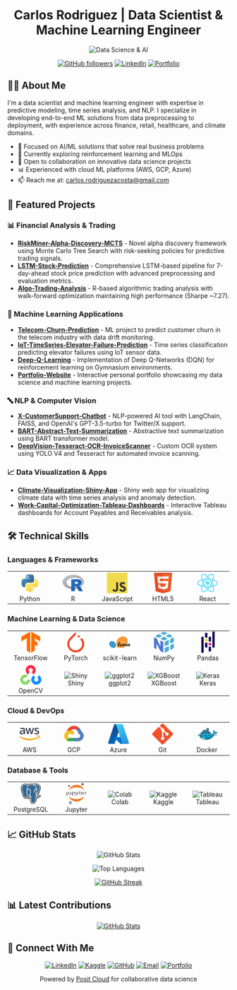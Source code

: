 <div align="center">

# Carlos Rodriguez | Data Scientist & Machine Learning Engineer

<div>
  <img src="https://img.shields.io/badge/Data_Science-AI-blue?style=for-the-badge&labelColor=black" alt="Data Science & AI">
</div>

[![GitHub followers](https://img.shields.io/github/followers/carlosrod723?style=for-the-badge&logo=github&logoColor=white)](https://github.com/carlosrod723)
[![LinkedIn](https://img.shields.io/badge/LinkedIn-Connect-0077B5?style=for-the-badge&logo=linkedin&logoColor=white)](https://www.linkedin.com/in/carlos-rodriguez-b2534a62/)
[![Portfolio](https://img.shields.io/badge/Portfolio-Visit-4285F4?style=for-the-badge&logo=google-chrome&logoColor=white)](https://carlosrod723.github.io/Portfolio-Website/)

</div>

## 👨‍💻 About Me

I'm a data scientist and machine learning engineer with expertise in predictive modeling, time series analysis, and NLP. I specialize in developing end-to-end ML solutions from data preprocessing to deployment, with experience across finance, retail, healthcare, and climate domains.

- 🔭 Focused on AI/ML solutions that solve real business problems
- 🌱 Currently exploring reinforcement learning and MLOps
- 💼 Open to collaboration on innovative data science projects
- 📊 Experienced with cloud ML platforms (AWS, GCP, Azure)
- 📫 Reach me at: carlos.rodriguezacosta@gmail.com

## 🚀 Featured Projects

<div class="project-grid">

<div class="project-category">
  
### 📊 Financial Analysis & Trading
- [**RiskMiner-Alpha-Discovery-MCTS**](https://github.com/carlosrod723/RiskMiner-Alpha-Discovery-MCTS) - Novel alpha discovery framework using Monte Carlo Tree Search with risk-seeking policies for predictive trading signals.
- [**LSTM-Stock-Prediction**](https://github.com/carlosrod723/LSTM-Stock-Prediction) - Comprehensive LSTM-based pipeline for 7-day-ahead stock price prediction with advanced preprocessing and evaluation metrics.
- [**Algo-Trading-Analysis**](https://github.com/carlosrod723/Algo-Trading-Analysis) - R-based algorithmic trading analysis with walk-forward optimization maintaining high performance (Sharpe ~7.27).

</div>

<div class="project-category">

### 🤖 Machine Learning Applications
- [**Telecom-Churn-Prediction**](https://github.com/carlosrod723/Telecom-Churn-Prediction) - ML project to predict customer churn in the telecom industry with data drift monitoring.
- [**IoT-TimeSeries-Elevator-Failure-Prediction**](https://github.com/carlosrod723/IoT-TimeSeries-Elevator-Failure-Prediction) - Time series classification predicting elevator failures using IoT sensor data.
- [**Deep-Q-Learning**](https://github.com/carlosrod723/Deep-Q-Learning) - Implementation of Deep Q-Networks (DQN) for reinforcement learning on Gymnasium environments.
- [**Portfolio-Website**](https://carlosrod723.github.io/Portfolio-Website/) - Interactive personal portfolio showcasing my data science and machine learning projects.

</div>

<div class="project-category">

### 🔤 NLP & Computer Vision
- [**X-CustomerSupport-Chatbot**](https://github.com/carlosrod723/X-CustomerSupport-Chatbot) - NLP-powered AI tool with LangChain, FAISS, and OpenAI's GPT-3.5-turbo for Twitter/X support.
- [**BART-Abstract-Text-Summarization**](https://github.com/carlosrod723/BART-Abstract-Text-Summarization) - Abstractive text summarization using BART transformer model.
- [**DeepVision-Tesseract-OCR-InvoiceScanner**](https://github.com/carlosrod723/DeepVision-Tesseract-OCR-InvoiceScanner) - Custom OCR system using YOLO V4 and Tesseract for automated invoice scanning.

</div>

<div class="project-category">

### 📈 Data Visualization & Apps
- [**Climate-Visualization-Shiny-App**](https://github.com/carlosrod723/Climate-Visualization-Shiny-App) - Shiny web app for visualizing climate data with time series analysis and anomaly detection.
- [**Work-Capital-Optimization-Tableau-Dashboards**](https://github.com/carlosrod723/Work-Capital-Optimization-Tableau-Dashboards) - Interactive Tableau dashboards for Account Payables and Receivables analysis.

</div>

</div>

## 🛠️ Technical Skills

### Languages & Frameworks
<table>
  <tr>
    <td align="center" width="96">
      <img src="https://github.com/devicons/devicon/blob/master/icons/python/python-original.svg" width="48" height="48" alt="Python" />
      <br>Python
    </td>
    <td align="center" width="96">
      <img src="https://github.com/devicons/devicon/blob/master/icons/r/r-original.svg" width="48" height="48" alt="R" />
      <br>R
    </td>
    <td align="center" width="96">
      <img src="https://github.com/devicons/devicon/blob/master/icons/javascript/javascript-original.svg" width="48" height="48" alt="JavaScript" />
      <br>JavaScript
    </td>
    <td align="center" width="96">
      <img src="https://github.com/devicons/devicon/blob/master/icons/html5/html5-original.svg" width="48" height="48" alt="HTML5" />
      <br>HTML5
    <td align="center" width="96">
      <img src="https://github.com/devicons/devicon/blob/master/icons/react/react-original.svg" width="48" height="48" alt="React" />
      <br>React
    </td>
  </tr>
</table>

### Machine Learning & Data Science
<table>
  <tr>
    <td align="center" width="96">
      <img src="https://raw.githubusercontent.com/devicons/devicon/master/icons/tensorflow/tensorflow-original.svg" width="48" height="48" alt="TensorFlow" />
      <br>TensorFlow
    </td>
    <td align="center" width="96">
      <img src="https://raw.githubusercontent.com/devicons/devicon/master/icons/pytorch/pytorch-original.svg" width="48" height="48" alt="PyTorch" />
      <br>PyTorch
    </td>
    <td align="center" width="96">
      <img src="https://raw.githubusercontent.com/devicons/devicon/master/icons/scikitlearn/scikitlearn-original.svg" width="48" height="48" alt="scikit-learn" />
      <br>scikit-learn
    </td>
    <td align="center" width="96">
      <img src="https://raw.githubusercontent.com/devicons/devicon/master/icons/numpy/numpy-original.svg" width="48" height="48" alt="NumPy" />
      <br>NumPy
    </td>
    <td align="center" width="96">
      <img src="https://raw.githubusercontent.com/devicons/devicon/master/icons/pandas/pandas-original.svg" width="48" height="48" alt="Pandas" />
      <br>Pandas
    </td>
  </tr>
  <tr>
    <td align="center" width="96">
      <img src="https://raw.githubusercontent.com/devicons/devicon/master/icons/opencv/opencv-original.svg" width="48" height="48" alt="OpenCV" />
      <br>OpenCV
    </td>
    <td align="center" width="96">
      <img src="https://img.shields.io/badge/Shiny-blue?style=flat-square&logo=r&logoColor=white" width="48" height="48" alt="Shiny" />
      <br>Shiny
    </td>
    <td align="center" width="96">
      <img src="https://img.shields.io/badge/ggplot2-blue?style=flat-square&logo=r&logoColor=white" width="48" height="48" alt="ggplot2" />
      <br>ggplot2
    </td>
    <td align="center" width="96">
      <img src="https://img.shields.io/badge/XGBoost-green?style=flat-square" width="48" height="48" alt="XGBoost" />
      <br>XGBoost
    </td>
    <td align="center" width="96">
      <img src="https://img.shields.io/badge/Keras-red?style=flat-square&logo=keras&logoColor=white" width="48" height="48" alt="Keras" />
      <br>Keras
    </td>
  </tr>
</table>

### Cloud & DevOps
<table>
  <tr>
    <td align="center" width="96">
      <img src="https://github.com/devicons/devicon/blob/master/icons/amazonwebservices/amazonwebservices-original-wordmark.svg" width="48" height="48" alt="AWS" />
      <br>AWS
    </td>
    <td align="center" width="96">
      <img src="https://github.com/devicons/devicon/blob/master/icons/googlecloud/googlecloud-original.svg" width="48" height="48" alt="GCP" />
      <br>GCP
    </td>
    <td align="center" width="96">
      <img src="https://github.com/devicons/devicon/blob/master/icons/azure/azure-original.svg" width="48" height="48" alt="Azure" />
      <br>Azure
    </td>
    <td align="center" width="96">
      <img src="https://github.com/devicons/devicon/blob/master/icons/git/git-original.svg" width="48" height="48" alt="Git" />
      <br>Git
    <td align="center" width="96">
      <img src="https://github.com/devicons/devicon/blob/master/icons/docker/docker-original.svg" width="48" height="48" alt="Docker" />
      <br>Docker
    </td>
    </td>
  </tr>
</table>

### Database & Tools
<table>
  <tr>
    <td align="center" width="96">
      <img src="https://github.com/devicons/devicon/blob/master/icons/postgresql/postgresql-original.svg" width="48" height="48" alt="PostgreSQL" />
      <br>PostgreSQL
    </td>
    <td align="center" width="96">
      <img src="https://github.com/devicons/devicon/blob/master/icons/jupyter/jupyter-original-wordmark.svg" width="48" height="48" alt="Jupyter" />
      <br>Jupyter
    </td>
    <td align="center" width="96">
      <img src="https://colab.research.google.com/img/colab_favicon_256px.png" width="48" height="48" alt="Colab" />
      <br>Colab
    </td>
    <td align="center" width="96">
      <img src="https://cdn4.iconfinder.com/data/icons/logos-and-brands/512/189_Kaggle_logo_logos-512.png" width="48" height="48" alt="Kaggle" />
      <br>Kaggle
    </td>
    <td align="center" width="96">
      <img src="https://avatars.githubusercontent.com/u/5997976?s=200&v=4" width="48" height="48" alt="Tableau" />
      <br>Tableau
    </td>
  </tr>
</table>

## 📈 GitHub Stats

<div align="center">

![GitHub Stats](https://github-readme-stats.vercel.app/api?username=carlosrod723&show_icons=true&theme=tokyonight&hide_border=true&count_private=true)

![Top Languages](https://github-readme-stats.vercel.app/api/top-langs/?username=carlosrod723&layout=compact&theme=tokyonight&hide_border=true)

[![GitHub Streak](https://github-readme-streak-stats.herokuapp.com/?user=carlosrod723&theme=tokyonight&hide_border=true)](https://git.io/streak-stats)

</div>

## 📊 Latest Contributions
<div align="center">
  
<!-- This section will display when you set up the GitHub Action for contribution graph snake animation -->
<!-- To set it up: Create .github/workflows/github-contribution-grid-snake.yml in your profile repo -->

<!-- Custom GitHub contribution visual -->
<a href="https://github.com/carlosrod723">
  <img src="https://github-readme-stats.vercel.app/api?username=carlosrod723&show_icons=true&count_private=true&hide=issues&theme=radical" alt="GitHub Stats" />
</a>

</div>


## 🤝 Connect With Me

<div align="center">

[![LinkedIn](https://img.shields.io/badge/LinkedIn-0077B5?style=for-the-badge&logo=linkedin&logoColor=white)](https://www.linkedin.com/in/carlos-rodriguez-b2534a62/)
[![Kaggle](https://img.shields.io/badge/Kaggle-20BEFF?style=for-the-badge&logo=Kaggle&logoColor=white)](https://www.kaggle.com/carlosrodacosta)
[![GitHub](https://img.shields.io/badge/GitHub-100000?style=for-the-badge&logo=github&logoColor=white)](https://github.com/carlosrod723)
[![Email](https://img.shields.io/badge/Email-D14836?style=for-the-badge&logo=gmail&logoColor=white)](mailto:carlos.rodriguezacosta@gmail.com)
[![Portfolio](https://img.shields.io/badge/Portfolio-4285F4?style=for-the-badge&logo=google-chrome&logoColor=white)](https://carlosrod723.github.io/Portfolio-Website/)

</div>

<div align="center">
  <p>Powered by <a href="https://posit.co/products/cloud/">Posit Cloud</a> for collaborative data science</p>
</div>

<!---
carlosrod723/carlosrod723 is a ✨ special ✨ repository because its `README.md` (this file) appears on your GitHub profile.
You can click the Preview link to take a look at your changes.
--->
